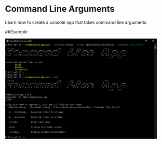 # Command Line Arguments
Learn how to create a console app that takes command line arguments.

##Example

![Output](img.png)
